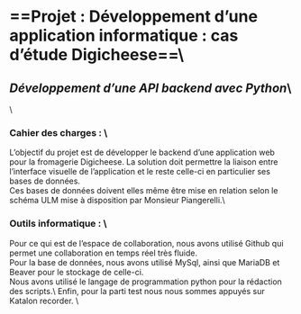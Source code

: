 # __==Projet : Développement d’une application informatique : cas d’étude Digicheese==__\
## **_Développement d’une API backend avec Python_**\
\
### Cahier des charges : \
L’objectif du projet est de développer le backend d’une application web pour la fromagerie Digicheese. La solution doit permettre la liaison entre l’interface visuelle de l’application et le reste celle-ci en particulier ses bases de données.\
Ces bases de données doivent elles même être mise en relation selon le schéma ULM mise à disposition par Monsieur Piangerelli.\
### Outils informatique : \
Pour ce qui est de l’espace de collaboration, nous avons utilisé Github qui permet une collaboration en temps réel très fluide. \
Pour la base de données, nous avons utilisé MySql, ainsi que MariaDB et Beaver pour le stockage de celle-ci. \
Nous avons utilisé le langage de programmation python pour la rédaction des scripts.\ 
Enfin, pour la parti test nous nous sommes appuyés sur Katalon recorder. \

